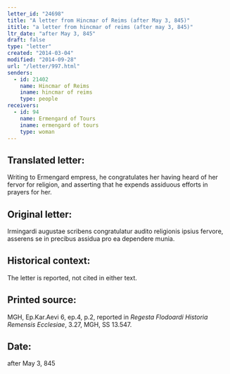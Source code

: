 ```yaml
---
letter_id: "24698"
title: "A letter from Hincmar of Reims (after May 3, 845)"
ititle: "a letter from hincmar of reims (after may 3, 845)"
ltr_date: "after May 3, 845"
draft: false
type: "letter"
created: "2014-03-04"
modified: "2014-09-28"
url: "/letter/997.html"
senders:
  - id: 21402
    name: Hincmar of Reims
    iname: hincmar of reims
    type: people
receivers:
  - id: 94
    name: Ermengard of Tours
    iname: ermengard of tours
    type: woman
---
```

<h2> Translated letter:</h2>Writing to Ermengard empress, he congratulates her having heard of her fervor for religion, and asserting that he expends assiduous efforts in prayers for her.
<h2 class="mt-4"> Original letter:</h2>Irmingardi augustae scribens congratulatur audito religionis ipsius fervore, asserens se in precibus assidua pro ea dependere munia.
<h2 class="mt-4"> Historical context:</h2>The letter is reported, not cited in either text.
<h2 class="mt-4"> Printed source:</h2><p>MGH, Ep.Kar.Aevi 6, ep.4, p.2, reported in <em>Regesta Flodoardi Historia Remensis Ecclesiae</em>, 3.27, MGH, SS 13.547.</p><h2 class="mt-4"> Date:</h2>after May 3, 845